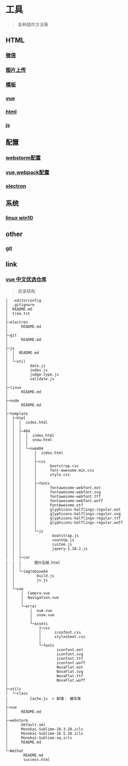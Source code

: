# 工具

> 各种插件方法等



## HTML

### [微信](./WeChat/)


### [图片上传](./imgtobase64/)


### [模板](./template/)


### [vue](./vue/template)


### [html](./html/)


### [js](./js/)



## 配置

### [webstorm配置](./webstorm/)


### [vue,webpack配置](./vue)


### [electron](./electron/)




## 系统

### [linux win10](./linux/)



## other

### [git](./git/)



## link

### [vue 中文优选仓库](https://www.jianshu.com/p/584e46bbb873)


> 目录结构
```
│  .editorconfig
│  .gitignore
│  README.md
│  tree.txt
│
├─electron
│      README.md
│
├─git
│      README.md
│
├─js
│  │  README.md
│  │
│  └─util
│          date.js
│          index.js
│          judge-type.js
│          validate.js
│
├─linux
│      README.md
│
├─node
│      README.md
│
├─template
│  ├─html
│  │  │  index.html
│  │  │
│  │  ├─404
│  │  │  │  index.html
│  │  │  │  snow.html
│  │  │  │
│  │  │  └─num404
│  │  │      │  index.html
│  │  │      │
│  │  │      ├─css
│  │  │      │      bootstrap.css
│  │  │      │      font-awesome.min.css
│  │  │      │      style.css
│  │  │      │
│  │  │      ├─fonts
│  │  │      │      fontawesome-webfont.eot
│  │  │      │      fontawesome-webfont.svg
│  │  │      │      fontawesome-webfont.ttf
│  │  │      │      fontawesome-webfont.woff
│  │  │      │      FontAwesome.otf
│  │  │      │      glyphicons-halflings-regular.eot
│  │  │      │      glyphicons-halflings-regular.svg
│  │  │      │      glyphicons-halflings-regular.ttf
│  │  │      │      glyphicons-halflings-regular.woff
│  │  │      │
│  │  │      └─js
│  │  │              bootstrap.js
│  │  │              countUp.js
│  │  │              custom.js
│  │  │              jquery-1.10.2.js
│  │  │
│  │  ├─car
│  │  │      图片压缩.html
│  │  │
│  │  └─imgtobase64
│  │          build.js
│  │          js.js
│  │
│  └─vue
│      │  Camera.vue
│      │  Navigation.vue
│      │
│      └─error
│          │  num.vue
│          │  snow.vue
│          │
│          └─assets
│              ├─css
│              │      iconfont.css
│              │      stylesheet.css
│              │
│              └─fonts
│                      iconfont.eot
│                      iconfont.svg
│                      iconfont.ttf
│                      iconfont.woff
│                      NovaFlat.eot
│                      NovaFlat.svg
│                      NovaFlat.ttf
│                      NovaFlat.woff
│
├─utils
│  └─class
│          Cache.js  > 新增： 缓存类
│
├─vue
│      README.md
│
├─webstorm
│      Default.xml
│      Monokai-Sublime-18.3.28.icls
│      Monokai-Sublime-18.5.18.icls
│      Monokai-Sublime-xq.icls
│      README.md
│
└─WeChat
        README.md
        success.html

```
